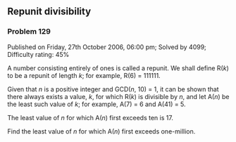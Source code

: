 Repunit divisibility
--------------------

### Problem 129

Published on Friday, 27th October 2006, 06:00 pm; Solved by 4099;
Difficulty rating: 45%

A number consisting entirely of ones is called a repunit. We shall
define R(*k*) to be a repunit of length *k*; for example, R(6) = 111111.

Given that *n* is a positive integer and GCD(*n*, 10) = 1, it can be
shown that there always exists a value, *k*, for which R(*k*) is
divisible by *n*, and let A(*n*) be the least such value of *k*; for
example, A(7) = 6 and A(41) = 5.

The least value of *n* for which A(*n*) first exceeds ten is 17.

Find the least value of *n* for which A(*n*) first exceeds one-million.
